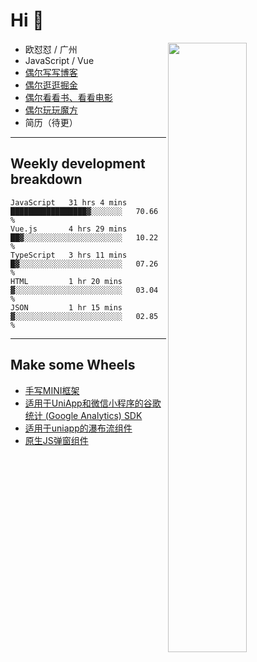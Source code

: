 # Hi 👋

[<img align="right" width="50%" src="https://github-readme-stats.vercel.app/api?username=OUDUIDUI&theme=dark&show_icons=true">](https://metrics.lecoq.io/OUDUIDUI?template=classic&#41;)


-   欧怼怼 / 广州
-   JavaScript / Vue
-   [偶尔写写博客](OUDUIDUI.cn)
-   [偶尔逛逛掘金](https://juejin.cn/user/4309700183594366)
-   [偶尔看看书、看看电影](https://www.yuque.com/books/share/3ee1684b-8e19-4849-b5aa-13d1813ded6d)
-   [偶尔玩玩魔方](https://cubing.com/results/person/2014OUSH01)
-   简历（待更）

---

##  Weekly development breakdown

<!--START_SECTION:waka-->
```text
JavaScript   31 hrs 4 mins   █████████████████▓░░░░░░░   70.66 % 
Vue.js       4 hrs 29 mins   ██▓░░░░░░░░░░░░░░░░░░░░░░   10.22 % 
TypeScript   3 hrs 11 mins   █▓░░░░░░░░░░░░░░░░░░░░░░░   07.26 % 
HTML         1 hr 20 mins    ▓░░░░░░░░░░░░░░░░░░░░░░░░   03.04 % 
JSON         1 hr 15 mins    ▓░░░░░░░░░░░░░░░░░░░░░░░░   02.85 % 
```
<!--END_SECTION:waka-->



---

##  Make some Wheels

- [手写MINI框架](https://github.com/OUDUIDUI/mini)
- [适用于UniApp和微信小程序的谷歌统计 (Google Analytics) SDK](https://github.com/OUDUIDUI/ga-tracker)
- [适用于uniapp的瀑布流组件](https://github.com/OUDUIDUI/uniapp_waterfalls_flow)
- [原生JS弹窗组件](https://github.com/OUDUIDUI/notice-kit)


